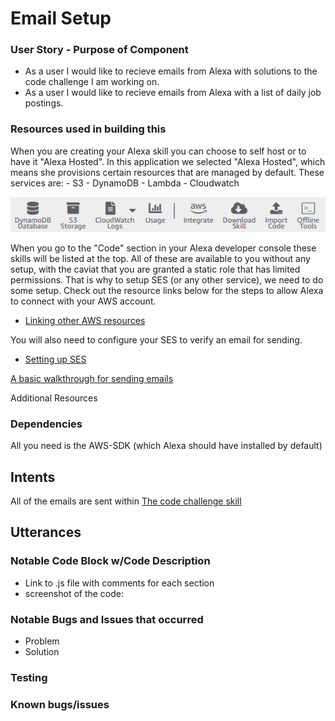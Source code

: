 # Email Setup

### User Story - Purpose of Component

- As a user I would like to recieve emails from Alexa with solutions to the code challenge I am working on.
- As a user I would like to recieve emails from Alexa with a list of daily job postings.

### Resources used in building this

When you are creating your Alexa skill you can choose to self host or to have it "Alexa Hosted". In this application we selected "Alexa Hosted", which means she provisions certain resources that are managed by default. These services are:
    - S3
    - DynamoDB
    - Lambda
    - Cloudwatch
  
![Console](../img/alexa-hosted-resources.png)

When you go to the "Code" section in your Alexa developer console these skills will be listed at the top. All of these are available to you without any setup, with the caviat that you are granted a static role that has limited permissions. That is why to setup SES (or any other service), we need to do some setup. Check out the resource links below for the steps to allow Alexa to connect with your AWS account.

- [Linking other AWS resources](https://developer.amazon.com/en-US/docs/alexa/hosted-skills/alexa-hosted-skills-personal-aws.html)

You will also need to configure your SES to verify an email for sending.

- [Setting up SES](https://docs.aws.amazon.com/ses/latest/dg/Welcome.html)

[A basic walkthrough for sending emails](https://pamphl3t.medium.com/send-a-email-from-your-alexa-with-aws-ses-176a81515680)

Additional Resources

### Dependencies

All you need is the AWS-SDK (which Alexa should have installed by default)

## Intents

All of the emails are sent within [The code challenge skill](./Configure-API-for-Jobs.md)

## Utterances

### Notable Code Block w/Code Description

- Link to .js file with comments for each section
- screenshot of the code:

### Notable Bugs and Issues that occurred

- Problem
- Solution

### Testing

### Known bugs/issues
